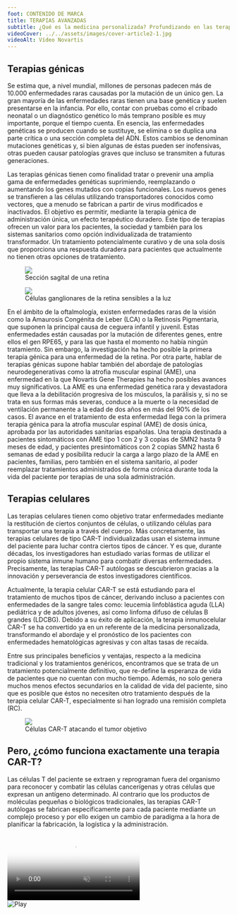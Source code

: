 ```yaml
---
foot: CONTENIDO DE MARCA
title: TERAPIAS AVANZADAS
subtitle: ¿Qué es la medicina personalizada? Profundizando en las terapias génicas y celulares.
videoCover: ../../assets/images/cover-article2-1.jpg
videoAlt: Vídeo Novartis
---
```


## Terapias génicas

Se estima que, a nivel mundial, millones de personas padecen más de 10.000 enfermedades raras causadas por la mutación de un único gen. La gran mayoría de las enfermedades raras tienen una base genética y suelen presentarse en la infancia. Por ello, contar con pruebas como el cribado neonatal o un diagnóstico genético lo más temprano posible es muy importante, porque el tiempo cuenta. En esencia, las enfermedades genéticas se producen cuando se sustituye, se elimina o se duplica una parte crítica o una sección completa del ADN. Estos cambios se denominan mutaciones genéticas y, si bien algunas de éstas pueden ser inofensivas, otras pueden causar patologías graves que incluso se transmiten a futuras generaciones.

Las terapias génicas tienen como finalidad tratar o prevenir una amplia gama de enfermedades genéticas suprimiendo, reemplazando o aumentando los genes mutados con copias funcionales. Los nuevos genes se transfieren a las células utilizando transportadores conocidos como vectores, que a menudo se fabrican a partir de virus modificados e inactivados. El objetivo es permitir, mediante la terapia génica de administración única, un efecto terapéutico duradero. Este tipo de terapias ofrecen un valor para los pacientes, la sociedad y también para los sistemas sanitarios como opción individualizada de tratamiento transformador. Un tratamiento potencialmente curativo y de una sola dosis que proporciona una respuesta duradera para pacientes que actualmente no tienen otras opciones de tratamiento.

<div class="cols2">

<figure>
    <img src="../../assets/images/retina.jpg" >
    <figcaption>Sección sagital de una retina</figcaption>
</figure>

<figure>
    <img src="../../assets/images/retina2.jpg" >
    <figcaption>Células ganglionares de la retina sensibles a la luz</figcaption>
</figure>

</div>

En el ámbito de la oftalmología, existen enfermedades raras de la visión como la Amaurosis Congénita de Leber (LCA) o la Retinosis Pigmentaria, que suponen la principal causa de ceguera infantil y juvenil. Estas enfermedades están causadas por la mutación de diferentes genes, entre ellos el gen RPE65, y para las que hasta el momento no había ningún tratamiento. Sin embargo, la investigación ha hecho posible la primera terapia génica para una enfermedad de la retina. Por otra parte, hablar de terapias génicas supone hablar también del abordaje de patologías neurodegenerativas como la atrofia muscular espinal (AME), una enfermedad en la que Novartis Gene Therapies ha hecho posibles avances muy significativos. La AME es una enfermedad genética rara y devastadora que lleva a la debilitación progresiva de los músculos, la parálisis y, si no se trata en sus formas más severas, conduce a la muerte o la necesidad de ventilación permanente a la edad de dos años en más del 90% de los casos. El avance en el tratamiento de esta enfermedad llega con la primera terapia génica para la atrofia muscular espinal (AME) de dosis única, aprobada por las autoridades sanitarias españolas. Una terapia destinada a pacientes sintomáticos con AME tipo 1 con 2 y 3 copias de SMN2 hasta 9 meses de edad, y pacientes presintomáticos con 2 copias SMN2 hasta 6 semanas de edad y posibilita reducir la carga a largo plazo de la AME en pacientes, familias, pero también en el sistema sanitario, al poder reemplazar tratamientos administrados de forma crónica durante toda la vida del paciente por terapias de una sola administración.




## Terapias celulares

Las terapias celulares tienen como objetivo tratar enfermedades mediante la restitución de ciertos conjuntos de células, o utilizando células para transportar una terapia a través del cuerpo. Más concretamente, las terapias celulares de tipo CAR-T individualizadas usan el sistema inmune del paciente para luchar contra ciertos tipos de cáncer. Y es que, durante décadas, los investigadores han estudiado varias formas de utilizar el propio sistema inmune humano para combatir diversas enfermedades. Precisamente, las terapias CAR-T autólogas se descubrieron gracias a la innovación y perseverancia de estos investigadores científicos.

Actualmente, la terapia celular CAR-T se está estudiando para el tratamiento de muchos tipos de cáncer, derivando incluso a pacientes con enfermedades de la sangre tales como: leucemia linfoblástica aguda (LLA) pediátrica y de adultos jóvenes, así como linfoma difuso de células B grandes (LDCBG). Debido a su éxito de aplicación, la terapia inmunocelular CAR-T se ha convertido ya en un referente de la medicina personalizada, transformando el abordaje y el pronóstico de los pacientes con enfermedades hematológicas agresivas y con altas tasas de recaída.

Entre sus principales beneficios y ventajas, respecto a la medicina tradicional y los tratamientos genéricos, encontramos que se trata de un tratamiento potencialmente definitivo, que re-define la esperanza de vida de pacientes que no cuentan con mucho tiempo. Además, no solo genera muchos menos efectos secundarios en la calidad de vida del paciente, sino que es posible que éstos no necesiten otro tratamiento después de la terapia celular CAR-T, especialmente si han logrado una remisión completa (RC).

<figure>
    <img src="../../assets/images/Celulas-CAR-T.jpg" >
    <figcaption>Células CAR-T atacando el tumor objetivo</figcaption>
</figure>

## Pero, ¿cómo funciona exactamente una terapia CAR-T?

Las células T del paciente se extraen y reprograman fuera del organismo para reconocer y combatir las células cancerígenas y otras células que expresan un antígeno determinado. Al contrario que los productos de moléculas pequeñas o biológicos tradicionales, las terapias CAR-T autólogas se fabrican específicamente para cada paciente mediante un complejo proceso y por ello exigen un cambio de paradigma a la hora de planificar la fabricación, la logística y la administración.

<video poster="../../assets/images/video-frame.jpg" loading="lazy" alt="Vídeo animación Solán de Cabras" controls muted preload="auto" >
    <source src="./assets/images/car-t.mp4" type="video/mp4" >
    <!-- <source src="./assets/images/solan-cabras.webm" type="video/webm" >
    <source src="./assets/images/solan-cabras.m4v" type="video/m4v" > -->
    Your browser does not support the video tag.
</video> 
<div class="novartis__video__content__playbtn">
    <img src="../../assets/images/player.svg" loading="lazy" alt="Play">
</div>